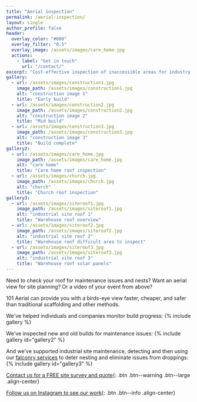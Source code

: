 ```yaml
---
title: "Aerial inspection"
permalink: /aerial-inspection/
layout: single
author_profile: false
header:
  overlay_color: "#000"
  overlay_filter: "0.5"
  overlay_image: /assets/images/care_home.jpg
  actions:
    - label: "Get in touch"
      url: "/contact/"
excerpt: "Cost-effective inspection of inaccessible areas for industry and construction."
gallery:
  - url: /assets/images/construction1.jpg
    image_path: /assets/images/construction1.jpg
    alt: "construction image 1"
    title: "Early build"
  - url: /assets/images/construction2.jpg
    image_path: /assets/images/construction2.jpg
    alt: "construction image 2"
    title: "Mid build"
  - url: /assets/images/construction3.jpg
    image_path: /assets/images/construction3.jpg
    alt: "construction image 3"
    title: "Build complete"
gallery2:
  - url: /assets/images/care_home.jpg
    image_path: /assets/images/care_home.jpg
    alt: "care home"
    title: "Care home roof inspection"
  - url: /assets/images/church.jpg
    image_path: /assets/images/church.jpg
    alt: "church"
    title: "Church roof inspection"
gallery3:
  - url: /assets/images/siteroof1.jpg
    image_path: /assets/images/siteroof1.jpg
    alt: "industrial site roof 1"
    title: "Warehouse roof overview"
  - url: /assets/images/siteroof2.jpg
    image_path: /assets/images/siteroof2.jpg
    alt: "industrial site roof 2"
    title: "Warehouse roof difficult area to inspect"
  - url: /assets/images/siteroof3.jpg
    image_path: /assets/images/siteroof3.jpg
    alt: "industrial site roof 3"
    title: "Warehouse roof solar panels"
---
```


Need to check your roof for maintenance issues and nests? Want an aerial view for site planning? Or a video of your event from above?

101 Aerial can provide you with a birds-eye view faster, cheaper, and safer than traditional scaffolding and other methods.

We've helped individuals and companies monitor build progress:
{% include gallery %}

We've inspected new and old builds for maintenance issues:
{% include gallery id="gallery2" %}

And we've supported industrial site maintenance, detecting and then using our [falconry services](/bird-control/) to deter nesting and eliminate issues from droppings:
{% include gallery id="gallery3" %}

[Contact us for a FREE site survey and quote](/contact/){: .btn .btn--warning .btn--large .align-center}

[Follow us on Instagram to see our work](https://instagram.com/101aerial/){: .btn .btn--info .align-center}
